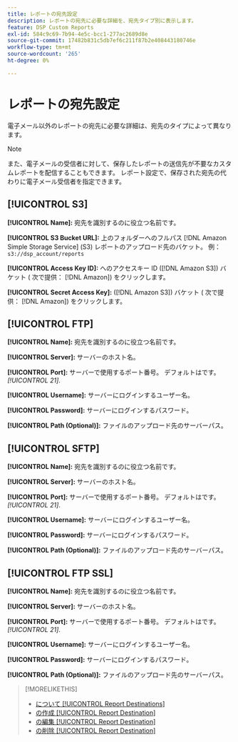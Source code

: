 ```yaml
---
title: レポートの宛先設定
description: レポートの宛先に必要な詳細を、宛先タイプ別に表示します。
feature: DSP Custom Reports
exl-id: 584c9c69-7b94-4e5c-bcc1-277ac2689d8e
source-git-commit: 17482b831c5db7ef6c211f87b2e408443180746e
workflow-type: tm+mt
source-wordcount: '265'
ht-degree: 0%

---
```


# レポートの宛先設定

電子メール以外のレポートの宛先に必要な詳細は、宛先のタイプによって異なります。

>[!NOTE]
>
> また、電子メールの受信者に対して、保存したレポートの送信先が不要なカスタムレポートを配信することもできます。 レポート設定で、保存された宛先の代わりに電子メール受信者を指定できます。

## [!UICONTROL S3]

**[!UICONTROL Name]:** 宛先を識別するのに役立つ名前です。

**[!UICONTROL S3 Bucket URL]:** 上のフォルダーへのフルパス [!DNL Amazon Simple Storage Service] (S3) レポートのアップロード先のバケット。 例： `s3://dsp_account/reports`

**[!UICONTROL Access Key ID]:** へのアクセスキー ID ([!DNL Amazon S3]) バケット ( 次で提供： [!DNL Amazon]) をクリックします。

**[!UICONTROL Secret Access Key]:** ([!DNL Amazon S3]) バケット ( 次で提供： [!DNL Amazon]) をクリックします。

## [!UICONTROL FTP]

**[!UICONTROL Name]:** 宛先を識別するのに役立つ名前です。

**[!UICONTROL Server]:** サーバーのホスト名。

**[!UICONTROL Port]:** サーバーで使用するポート番号。 デフォルトはです。 *[!UICONTROL 21]*.

**[!UICONTROL Username]:** サーバーにログインするユーザー名。

**[!UICONTROL Password]:** サーバーにログインするパスワード。

**[!UICONTROL Path (Optional)]:** ファイルのアップロード先のサーバーパス。

## [!UICONTROL SFTP]

**[!UICONTROL Name]:** 宛先を識別するのに役立つ名前です。

**[!UICONTROL Server]:** サーバーのホスト名。

**[!UICONTROL Port]:** サーバーで使用するポート番号。 デフォルトはです。 *[!UICONTROL 21]*.

**[!UICONTROL Username]:** サーバーにログインするユーザー名。

**[!UICONTROL Password]:** サーバーにログインするパスワード。

**[!UICONTROL Path (Optional)]:** ファイルのアップロード先のサーバーパス。

## [!UICONTROL FTP SSL]

**[!UICONTROL Name]:** 宛先を識別するのに役立つ名前です。

**[!UICONTROL Server]:** サーバーのホスト名。

**[!UICONTROL Port]:** サーバーで使用するポート番号。 デフォルトはです。 *[!UICONTROL 21]*.

**[!UICONTROL Username]:** サーバーにログインするユーザー名。

**[!UICONTROL Password]:** サーバーにログインするパスワード。

**[!UICONTROL Path (Optional)]:** ファイルのアップロード先のサーバーパス。

>[!MORELIKETHIS]
>
>* [について [!UICONTROL Report Destinations]](/help/dsp/reports/report-destinations/report-destination-about.md)
>* [の作成 [!UICONTROL Report Destination]](/help/dsp/reports/report-destinations/report-destination-create.md)
>* [の編集 [!UICONTROL Report Destination]](/help/dsp/reports/report-destinations/report-destination-edit.md)
>* [の削除 [!UICONTROL Report Destination]](/help/dsp/reports/report-destinations/report-destination-delete.md)

